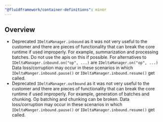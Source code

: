 ```yaml
---
"@fluidframework/container-definitions": minor
---
```


## Overview

-   Deprecated `IDeltaManager.inbound` as it was not very useful to the customer and there are pieces of functionality
    that can break the core runtime if used improperly. For example, summarization and processing batches. Do not use
    the apis on this if possible. For alternatives to `IDeltaManager.inbound.on("op", ...)` are `IDeltaManager.on("op", ...)`
    Data loss/corruption may occur in these scenarios in which `IDeltaManger.inbound.pause()` or `IDeltaManager.inbound.resume()`
    get called.
-   Deprecated `IDeltaManager.outbound` as it was not very useful to the customer and there are pieces of functionality
    that can break the core runtime if used improperly. For example, generation of batches and chunking. Op batching and
    chunking can be broken. Data loss/corruption may occur in these scenarios in which `IDeltaManger.inbound.pause()` or
    `IDeltaManager.inbound.resume()` get called.
